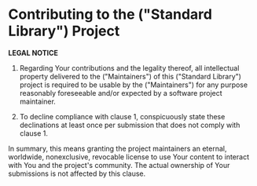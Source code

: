 # Contributing to the ("Standard Library") Project

**LEGAL NOTICE**

1. Regarding Your contributions and the legality thereof, all intellectual property
   delivered to the ("Maintainers") of this ("Standard Library") project is
   required to be usable by the ("Maintainers") for any purpose reasonably
   foreseeable and/or expected by a software project maintainer.

2. To decline compliance with clause 1, conspicuously state these declinations at
least once per submission that does not comply with clause 1.

In summary, this means granting the project maintainers an eternal, worldwide, nonexclusive,
revocable license to use Your content to interact with You and the project's community.
The actual ownership of Your submissions is not affected by this clause.
